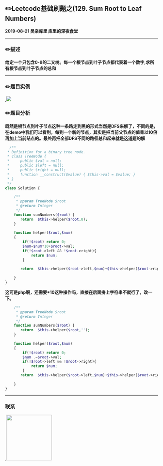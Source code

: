 ## :pencil2:Leetcode基础刷题之(129. Sum Root to Leaf Numbers)
**2019-08-21 吴亲库里 库里的深夜食堂**
****
### :pencil2:描述
**给定一个只包含0-9的二叉树。每一个根节点到叶子节点都代表着一个数字,求所有根节点到叶子节点的总和**
****
### :pencil2:题目实例
<a href="https://github.com/wuqinqiang/">
​    <img src="https://github.com/wuqinqiang/Lettcode-php/blob/master/images/129.png">
</a> 

### :pencil2:题目分析
**既然是根节点到叶子节点这种一条路走到黑的形式当然是DFS来解了，不同的是，在demo中我们可以看到，每到一个新的节点，其实是把当前父节点的值乘以10倍再加上当前结点的。最终再把全部DFS不同的路径总和起来就是这道题的解**
```php
  /**
 * Definition for a binary tree node.
 * class TreeNode {
 *     public $val = null;
 *     public $left = null;
 *     public $right = null;
 *     function __construct($value) { $this->val = $value; }
 * }
 */
class Solution {

    /**
     * @param TreeNode $root
     * @return Integer
     */
    function sumNumbers($root) {
       return  $this->helper($root,0);
    }
    
    function helper($root,$num)
    {
        if(!$root) return 0;
        $num=$num*10+$root->val;
        if(!$root->left && !$root->right){
            return $num;
        }
        
       return  $this->helper($root->left,$num)+$this->helper($root->right,$num);
        
    }
}
```
**这可是php啊，还需要*10这种操作吗，直接在后面拼上字符串不就行了，改一下。**
```php
    /**
     * @param TreeNode $root
     * @return Integer
     */
    function sumNumbers($root) {
       return  $this->helper($root,'');
    }
    
    function helper($root,$num)
    {
        if(!$root) return 0;
        $num .=$root->val;
        if(!$root->left && !$root->right){
            return $num;
        } 
       return  $this->helper($root->left,$num)+$this->helper($root->right,$num);
        
    }
}

```
****

### 联系

<a href="https://github.com/wuqinqiang/">
​    <img src="https://github.com/wuqinqiang/Lettcode-php/blob/master/qrcode_for_gh_c194f9d4cdb1_430.jpg" width="150px" height="150px">
</a> 
   
    
    
    

